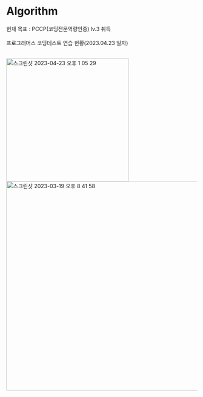# Algorithm
현재 목표 : PCCP(코딩전문역량인증) lv.3 취득 <br><br>
프로그래머스 코딩테스트 연습 현황(2023.04.23 일자)<br><br>

<img width="323" alt="스크린샷 2023-04-23 오후 1 05 29" src="https://user-images.githubusercontent.com/102651155/233819284-c1e4347f-8e15-4269-9530-b7885f70a953.png">


<img width="550" alt="스크린샷 2023-03-19 오후 8 41 58" src="https://user-images.githubusercontent.com/102651155/226172989-2069a484-d2ed-4f55-a1ef-7c8647552da8.png">
<!-- zd nzzㅇ-->
